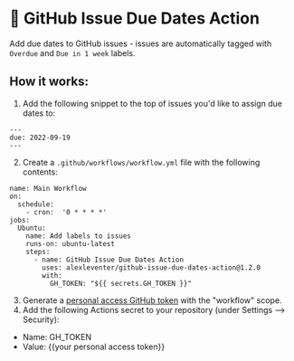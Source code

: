 # :calendar: GitHub Issue Due Dates Action
Add due dates to GitHub issues - issues are automatically tagged with `Overdue` and `Due in 1 week` labels. 

## How it works:
1. Add the following snippet to the top of issues you'd like to assign due dates to:
```
---
due: 2022-09-19
---
```
2. Create a `.github/workflows/workflow.yml` file with the following contents:
```
name: Main Workflow
on:
  schedule:
    - cron:  '0 * * * *'
jobs:
  Ubuntu:
    name: Add labels to issues
    runs-on: ubuntu-latest
    steps:
      - name: GitHub Issue Due Dates Action
        uses: alexleventer/github-issue-due-dates-action@1.2.0
        with:
          GH_TOKEN: "${{ secrets.GH_TOKEN }}"
```
3. Generate a [personal access GitHub token](https://github.com/settings/tokens) with the "workflow" scope.
4. Add the following Actions secret to your repository (under Settings --> Security): 
* Name: GH_TOKEN
* Value: {{your personal access token}}
